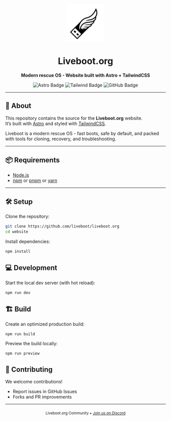 <div align="center">
    <a href="https://liveboot.org" style="text-decoration: none; color: inherit">
        <img src="public/liveboot.svg" alt="Liveboot Logo" width="120" />
        <h1>Liveboot.org</h1>
    </a>
    <p>
        <strong>Modern rescue OS - Website built with Astro + TailwindCSS</strong>
    </p>
    <a href="https://astro.build" style="text-decoration: none; color: inherit">
        <img src="https://img.shields.io/badge/Astro-0C1222?style=for-the-badge&logo=astro&logoColor=FDFDFE" alt="Astro Badge"/>
    </a>
    <a href="https://tailwindcss.com" style="text-decoration: none; color: inherit">
        <img src="https://img.shields.io/badge/Tailwind_CSS-38B2AC?style=for-the-badge&logo=tailwind-css&logoColor=white" alt="Tailwind Badge"/>
    </a>
    <a href="https://github.com/liveboot" style="text-decoration: none; color: inherit">
        <img src="https://img.shields.io/badge/GitHub-100000?style=for-the-badge&logo=github&logoColor=white" alt="GitHub Badge"/>
    </a>
</div>

---

## 🚀 About

This repository contains the source for the **Liveboot.org** website.  
It’s built with [Astro](https://astro.build) and styled with [TailwindCSS](https://tailwindcss.com).

Liveboot is a modern rescue OS - fast boots, safe by default, and packed with tools for cloning, recovery, and troubleshooting.

---

## 📦 Requirements

- [Node.js](https://nodejs.org/)
- [npm](https://www.npmjs.com/) or [pnpm](https://pnpm.io/) or [yarn](https://yarnpkg.com/)

---

## 🛠️ Setup

Clone the repository:

```bash
git clone https://github.com/liveboot/liveboot.org
cd website
```

Install dependencies:

```bash
npm install
```

## 💻 Development

Start the local dev server (with hot reload):

```bash
npm run dev
```

## 🏗️ Build

Create an optimized production build:

```bash
npm run build
```

Preview the build locally:

```bash
npm run preview
```

## 🤝 Contributing

We welcome contributions!

- Report issues in GitHub Issues
- Forks and PR improvements

---

<div align="center">
    <sub>Liveboot.org Community • <a href="https://discord.liveboot.org/">Join us on Discord</a></sub>
</div>
